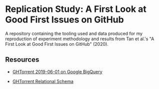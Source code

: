# Replication Study: A First Look at Good First Issues on GitHub

A repository containing the tooling used and data produced for my reproduction of experiment methodology and results from Tan et al.'s "A First Look at Good First Issues on GitHub" (2020).

## Resources

* [GHTorrent 2019-06-01 on Google BigQuery](https://t.co/k8Oq1oD8uV?amp=1})

* [GHTorrent Relational Schema](https://ghtorrent.org/relational.html)